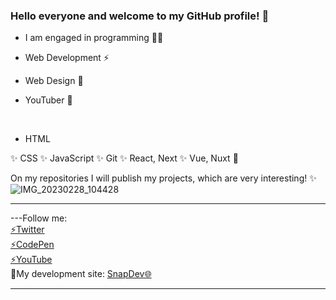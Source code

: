 ### Hello everyone and welcome to my GitHub profile! 👋

- I am engaged in programming 👩‍💻

- Web Development ⚡
  
- Web Design 🚀
  
- YouTuber 🌱
  
<br>

- HTML
  
✨ CSS
✨ JavaScript
✨ Git
✨ React, Next
✨ Vue, Nuxt 🌱

On my repositories I will publish my projects, which are very interesting! ✨
<br>
![IMG_20230228_104428](https://user-images.githubusercontent.com/97020506/221800611-addadaaf-ea9f-48b9-9afe-0e7b8afbb7d0.png)

<hr>
---Follow me:
<br>
<a href="https://twitter.com/max_code971">⚡Twitter</a>
<br>
<a href="https://codepen.io/maksim971">⚡CodePen</a>
<br>
<a href="https://www.youtube.com/@max_code971">⚡YouTube</a>
<br>
🔎My development site: <a href="https://snap-dev.netlify.com">SnapDev🌐</a>
<hr>



